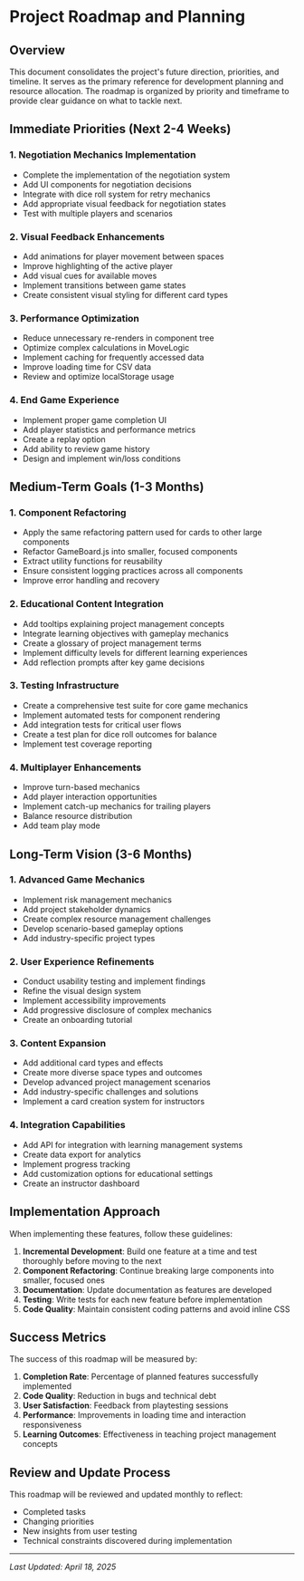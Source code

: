 # Project Roadmap and Planning

## Overview

This document consolidates the project's future direction, priorities, and timeline. It serves as the primary reference for development planning and resource allocation. The roadmap is organized by priority and timeframe to provide clear guidance on what to tackle next.

## Immediate Priorities (Next 2-4 Weeks)

### 1. Negotiation Mechanics Implementation
- Complete the implementation of the negotiation system
- Add UI components for negotiation decisions
- Integrate with dice roll system for retry mechanics
- Add appropriate visual feedback for negotiation states
- Test with multiple players and scenarios

### 2. Visual Feedback Enhancements
- Add animations for player movement between spaces
- Improve highlighting of the active player
- Add visual cues for available moves
- Implement transitions between game states
- Create consistent visual styling for different card types

### 3. Performance Optimization
- Reduce unnecessary re-renders in component tree
- Optimize complex calculations in MoveLogic
- Implement caching for frequently accessed data
- Improve loading time for CSV data
- Review and optimize localStorage usage

### 4. End Game Experience
- Implement proper game completion UI
- Add player statistics and performance metrics
- Create a replay option
- Add ability to review game history
- Design and implement win/loss conditions

## Medium-Term Goals (1-3 Months)

### 1. Component Refactoring
- Apply the same refactoring pattern used for cards to other large components
- Refactor GameBoard.js into smaller, focused components
- Extract utility functions for reusability
- Ensure consistent logging practices across all components
- Improve error handling and recovery

### 2. Educational Content Integration
- Add tooltips explaining project management concepts
- Integrate learning objectives with gameplay mechanics
- Create a glossary of project management terms
- Implement difficulty levels for different learning experiences
- Add reflection prompts after key game decisions

### 3. Testing Infrastructure
- Create a comprehensive test suite for core game mechanics
- Implement automated tests for component rendering
- Add integration tests for critical user flows
- Create a test plan for dice roll outcomes for balance
- Implement test coverage reporting

### 4. Multiplayer Enhancements
- Improve turn-based mechanics
- Add player interaction opportunities
- Implement catch-up mechanics for trailing players
- Balance resource distribution
- Add team play mode

## Long-Term Vision (3-6 Months)

### 1. Advanced Game Mechanics
- Implement risk management mechanics
- Add project stakeholder dynamics
- Create complex resource management challenges
- Develop scenario-based gameplay options
- Add industry-specific project types

### 2. User Experience Refinements
- Conduct usability testing and implement findings
- Refine the visual design system
- Implement accessibility improvements
- Add progressive disclosure of complex mechanics
- Create an onboarding tutorial

### 3. Content Expansion
- Add additional card types and effects
- Create more diverse space types and outcomes
- Develop advanced project management scenarios
- Add industry-specific challenges and solutions
- Implement a card creation system for instructors

### 4. Integration Capabilities
- Add API for integration with learning management systems
- Create data export for analytics
- Implement progress tracking
- Add customization options for educational settings
- Create an instructor dashboard

## Implementation Approach

When implementing these features, follow these guidelines:

1. **Incremental Development**: Build one feature at a time and test thoroughly before moving to the next
2. **Component Refactoring**: Continue breaking large components into smaller, focused ones
3. **Documentation**: Update documentation as features are developed
4. **Testing**: Write tests for each new feature before implementation
5. **Code Quality**: Maintain consistent coding patterns and avoid inline CSS

## Success Metrics

The success of this roadmap will be measured by:

1. **Completion Rate**: Percentage of planned features successfully implemented
2. **Code Quality**: Reduction in bugs and technical debt
3. **User Satisfaction**: Feedback from playtesting sessions
4. **Performance**: Improvements in loading time and interaction responsiveness
5. **Learning Outcomes**: Effectiveness in teaching project management concepts

## Review and Update Process

This roadmap will be reviewed and updated monthly to reflect:
- Completed tasks
- Changing priorities
- New insights from user testing
- Technical constraints discovered during implementation

---

*Last Updated: April 18, 2025*